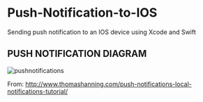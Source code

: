 # Push-Notification-to-IOS
Sending push notification to an IOS device using Xcode and Swift

##                                                PUSH NOTIFICATION DIAGRAM
![pushnotifications](https://user-images.githubusercontent.com/31588015/42414942-ff46d366-81f5-11e8-97dd-8394276d4fb2.png)

From: http://www.thomashanning.com/push-notifications-local-notifications-tutorial/
